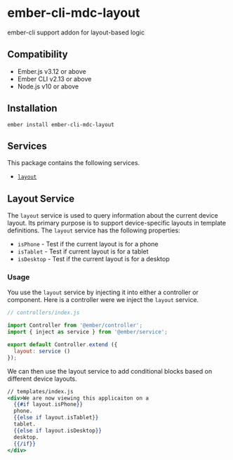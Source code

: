 ember-cli-mdc-layout
======================

ember-cli support addon for layout-based logic


Compatibility
------------------------------------------------------------------------------

* Ember.js v3.12 or above
* Ember CLI v2.13 or above
* Node.js v10 or above


Installation
------------

    ember install ember-cli-mdc-layout
    
Services
-------------

This package contains the following services.

* [`layout`](#layout-service)

Layout Service
------------------

The `layout` service is used to query information about the current device layout. Its 
primary purpose is to support device-specific layouts in template definitions. The `layout` 
service has the following properties:

* `isPhone` - Test if the current layout is for a phone
* `isTablet` - Test if current layout is for a tablet
* `isDesktop` - Test if the current layout is for a desktop

### Usage

You use the `layout` service by injecting it into either a controller or component. Here
is a controller were we inject the `layout` service.

```javascript
// controllers/index.js

import Controller from '@ember/controller';
import { inject as service } from '@ember/service';

export default Controller.extend ({
  layout: service ()
});
```

We can then use the layout service to add conditional blocks based on different 
device layouts.

```handlebars
// templates/index.js
<div>We are now viewing this applicaiton on a 
  {{#if layout.isPhone}}
  phone.
  {{else if layout.isTablet}}
  tablet.
  {{else if layout.isDesktop}}
  desktop.
  {{/if}}
</div>
```

